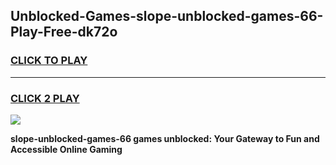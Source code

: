 
## Unblocked-Games-slope-unblocked-games-66-Play-Free-dk72o
<h3>
<a href="https://premium76.site?title=slope-unblocked-games-66&ref=10A">CLICK TO PLAY</a></h3>
<hr>

<h3>
<a href="https://premium76.site?title=slope-unblocked-games-66&ref=10A">CLICK 2 PLAY</a>
  
</h3>

<a href="https://premium76.site?title=slope-unblocked-games-66&ref=10A"><img src="https://clearcache.store/games.png"></a>


**slope-unblocked-games-66 games unblocked: Your Gateway to Fun and Accessible Online Gaming**

